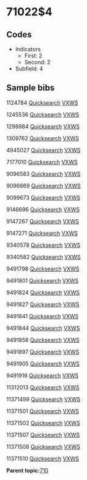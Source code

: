 # 71022$4

## Codes

-   Indicators
    -   First: 2
    -   Second: 2
-   Subfield: 4

## Sample bibs

1124784 [Quicksearch](https://search.library.yale.edu/catalog/1124784) [VXWS](http://prodorbis.library.yale.edu:7014/vxws/GetHoldingsService?bibId=1124784)

1245536 [Quicksearch](https://search.library.yale.edu/catalog/1245536) [VXWS](http://prodorbis.library.yale.edu:7014/vxws/GetHoldingsService?bibId=1245536)

1298984 [Quicksearch](https://search.library.yale.edu/catalog/1298984) [VXWS](http://prodorbis.library.yale.edu:7014/vxws/GetHoldingsService?bibId=1298984)

1309762 [Quicksearch](https://search.library.yale.edu/catalog/1309762) [VXWS](http://prodorbis.library.yale.edu:7014/vxws/GetHoldingsService?bibId=1309762)

4945027 [Quicksearch](https://search.library.yale.edu/catalog/4945027) [VXWS](http://prodorbis.library.yale.edu:7014/vxws/GetHoldingsService?bibId=4945027)

7177010 [Quicksearch](https://search.library.yale.edu/catalog/7177010) [VXWS](http://prodorbis.library.yale.edu:7014/vxws/GetHoldingsService?bibId=7177010)

9096583 [Quicksearch](https://search.library.yale.edu/catalog/9096583) [VXWS](http://prodorbis.library.yale.edu:7014/vxws/GetHoldingsService?bibId=9096583)

9096669 [Quicksearch](https://search.library.yale.edu/catalog/9096669) [VXWS](http://prodorbis.library.yale.edu:7014/vxws/GetHoldingsService?bibId=9096669)

9099673 [Quicksearch](https://search.library.yale.edu/catalog/9099673) [VXWS](http://prodorbis.library.yale.edu:7014/vxws/GetHoldingsService?bibId=9099673)

9146696 [Quicksearch](https://search.library.yale.edu/catalog/9146696) [VXWS](http://prodorbis.library.yale.edu:7014/vxws/GetHoldingsService?bibId=9146696)

9147267 [Quicksearch](https://search.library.yale.edu/catalog/9147267) [VXWS](http://prodorbis.library.yale.edu:7014/vxws/GetHoldingsService?bibId=9147267)

9147271 [Quicksearch](https://search.library.yale.edu/catalog/9147271) [VXWS](http://prodorbis.library.yale.edu:7014/vxws/GetHoldingsService?bibId=9147271)

9340578 [Quicksearch](https://search.library.yale.edu/catalog/9340578) [VXWS](http://prodorbis.library.yale.edu:7014/vxws/GetHoldingsService?bibId=9340578)

9340582 [Quicksearch](https://search.library.yale.edu/catalog/9340582) [VXWS](http://prodorbis.library.yale.edu:7014/vxws/GetHoldingsService?bibId=9340582)

9491798 [Quicksearch](https://search.library.yale.edu/catalog/9491798) [VXWS](http://prodorbis.library.yale.edu:7014/vxws/GetHoldingsService?bibId=9491798)

9491801 [Quicksearch](https://search.library.yale.edu/catalog/9491801) [VXWS](http://prodorbis.library.yale.edu:7014/vxws/GetHoldingsService?bibId=9491801)

9491824 [Quicksearch](https://search.library.yale.edu/catalog/9491824) [VXWS](http://prodorbis.library.yale.edu:7014/vxws/GetHoldingsService?bibId=9491824)

9491827 [Quicksearch](https://search.library.yale.edu/catalog/9491827) [VXWS](http://prodorbis.library.yale.edu:7014/vxws/GetHoldingsService?bibId=9491827)

9491841 [Quicksearch](https://search.library.yale.edu/catalog/9491841) [VXWS](http://prodorbis.library.yale.edu:7014/vxws/GetHoldingsService?bibId=9491841)

9491844 [Quicksearch](https://search.library.yale.edu/catalog/9491844) [VXWS](http://prodorbis.library.yale.edu:7014/vxws/GetHoldingsService?bibId=9491844)

9491858 [Quicksearch](https://search.library.yale.edu/catalog/9491858) [VXWS](http://prodorbis.library.yale.edu:7014/vxws/GetHoldingsService?bibId=9491858)

9491897 [Quicksearch](https://search.library.yale.edu/catalog/9491897) [VXWS](http://prodorbis.library.yale.edu:7014/vxws/GetHoldingsService?bibId=9491897)

9491905 [Quicksearch](https://search.library.yale.edu/catalog/9491905) [VXWS](http://prodorbis.library.yale.edu:7014/vxws/GetHoldingsService?bibId=9491905)

9491916 [Quicksearch](https://search.library.yale.edu/catalog/9491916) [VXWS](http://prodorbis.library.yale.edu:7014/vxws/GetHoldingsService?bibId=9491916)

11312013 [Quicksearch](https://search.library.yale.edu/catalog/11312013) [VXWS](http://prodorbis.library.yale.edu:7014/vxws/GetHoldingsService?bibId=11312013)

11371499 [Quicksearch](https://search.library.yale.edu/catalog/11371499) [VXWS](http://prodorbis.library.yale.edu:7014/vxws/GetHoldingsService?bibId=11371499)

11371501 [Quicksearch](https://search.library.yale.edu/catalog/11371501) [VXWS](http://prodorbis.library.yale.edu:7014/vxws/GetHoldingsService?bibId=11371501)

11371502 [Quicksearch](https://search.library.yale.edu/catalog/11371502) [VXWS](http://prodorbis.library.yale.edu:7014/vxws/GetHoldingsService?bibId=11371502)

11371507 [Quicksearch](https://search.library.yale.edu/catalog/11371507) [VXWS](http://prodorbis.library.yale.edu:7014/vxws/GetHoldingsService?bibId=11371507)

11371508 [Quicksearch](https://search.library.yale.edu/catalog/11371508) [VXWS](http://prodorbis.library.yale.edu:7014/vxws/GetHoldingsService?bibId=11371508)

11371510 [Quicksearch](https://search.library.yale.edu/catalog/11371510) [VXWS](http://prodorbis.library.yale.edu:7014/vxws/GetHoldingsService?bibId=11371510)

**Parent topic:**[710](../../tags/710/710.md)

